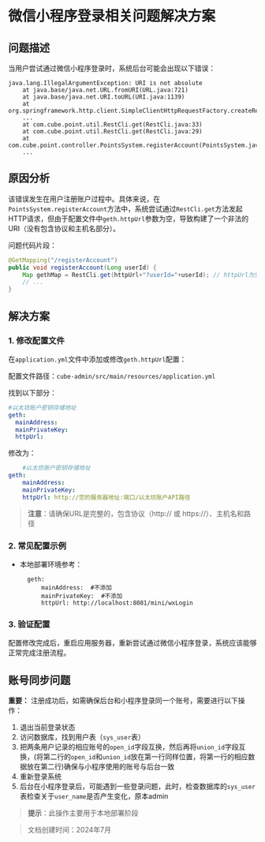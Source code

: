 # 微信小程序登录相关问题解决方案

## 问题描述 

当用户尝试通过微信小程序登录时，系统后台可能会出现以下错误：

```
java.lang.IllegalArgumentException: URI is not absolute
	at java.base/java.net.URL.fromURI(URL.java:721)
	at java.base/java.net.URI.toURL(URI.java:1139)
	at org.springframework.http.client.SimpleClientHttpRequestFactory.createRequest(SimpleClientHttpRequestFactory.java:145)
    ...
	at com.cube.point.util.RestCli.get(RestCli.java:33)
	at com.cube.point.util.RestCli.get(RestCli.java:29)
	at com.cube.point.controller.PointsSystem.registerAccount(PointsSystem.java:178)
    ...
```

## 原因分析

该错误发生在用户注册账户过程中。具体来说，在`PointsSystem.registerAccount`方法中，系统尝试通过`RestCli.get`方法发起HTTP请求，但由于配置文件中`geth.httpUrl`参数为空，导致构建了一个非法的URI（没有包含协议和主机名部分）。

问题代码片段：
```java
@GetMapping("/registerAccount")
public void registerAccount(Long userId) {
    Map gethMap = RestCli.get(httpUrl+"?userId="+userId); // httpUrl为空，导致URI非法
    // ...
}
```

## 解决方案

### 1. 修改配置文件

在`application.yml`文件中添加或修改`geth.httpUrl`配置：

配置文件路径：`cube-admin/src/main/resources/application.yml`

找到以下部分：
```yaml
#以太坊账户密钥存储地址
geth:
  mainAddress:
  mainPrivateKey:
  httpUrl:
```

修改为：
```yaml
    #以太坊账户密钥存储地址
geth:
    mainAddress: 
    mainPrivateKey: 
    httpUrl: http://您的服务器地址:端口/以太坊账户API路径
```

> **注意**：请确保URL是完整的，包含协议（http:// 或 https://）、主机名和路径

### 2. 常见配置示例

- 本地部署环境参考：
  ```
    geth:
        mainAddress:  #不添加
        mainPrivateKey:  #不添加
        httpUrl: http://localhost:8081/mini/wxLogin
  ```

### 3. 验证配置

配置修改完成后，重启应用服务器，重新尝试通过微信小程序登录，系统应该能够正常完成注册流程。

## 账号同步问题

**重要：** 注册成功后，如需确保后台和小程序登录同一个账号，需要进行以下操作：

1. 退出当前登录状态
2. 访问数据库，找到用户表（`sys_user`表）
3. 把两条用户记录的相应账号的`open_id`字段互换，然后再将`union_id`字段互换，(将第二行的`open_id`和`union_id`放在第一行同样位置，将第一行的相应数据放在第二行)确保与小程序使用的账号与后台一致
4. 重新登录系统
5. 后台在小程序登录后，可能遇到一些登录问题，此时，检查数据库的`sys_user`表检查关于`user_name`是否产生变化，原本admin

> **提示**：此操作主要用于本地部署阶段



> 文档创建时间：2024年7月
